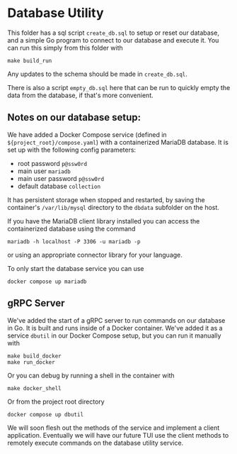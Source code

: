 # Database Utility

This folder has a sql script `create_db.sql` to setup or reset our database,
and a simple Go program to connect to our database and execute it. You can
run this simply from this folder with

```shell
make build_run
```

Any updates to the schema should be made in `create_db.sql`.

There is also a script `empty_db.sql` here that can be run to quickly empty
the data from the database, if that's more convenient.

## Notes on our database setup:

We have added a Docker Compose service (defined in `${project_root}/compose.yaml`)
with a containerized MariaDB database. It is set up with the following
config parameters:

+ root password `p@ssw0rd`
+ main user `mariadb`
+ main user password `p@ssw0rd`
+ default database `collection`

It has persistent storage when stopped and restarted, by saving the
container's `/var/lib/mysql` directory to the `dbdata` subfolder on
the host.

If you have the MariaDB client library installed you can access
the containerized database using the command

```shell
mariadb -h localhost -P 3306 -u mariadb -p
```
or using an appropriate connector library for your language.

To only start the database service you can use

```shell
docker compose up mariadb
```

## gRPC Server

We've added the start of a gRPC server to run commands on our database
in Go. It is built and runs inside of a Docker container. We've added it
as a service `dbutil` in our Docker Compose setup, but you can run it
manually with

```shell
make build_docker
make run_docker
```

Or you can debug by running a shell in the container with

```shell
make docker_shell
```

Or from the project root directory

```shell
docker compose up dbutil
```

We will soon flesh out the methods of the service and implement a client
application. Eventually we will have our future TUI use the client methods
to remotely execute commands on the database utility service.
